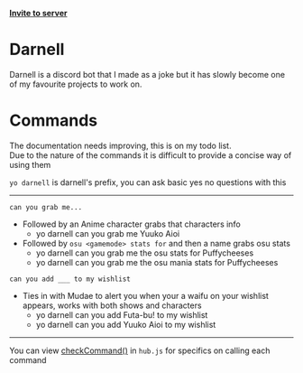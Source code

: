 **[Invite to server](https://discordapp.com/oauth2/authorize?client_id=444754530685419520&permissions=0&scope=bot)**

# Darnell
Darnell is a discord bot that I made as a joke but it has slowly become one of my favourite projects to work on.

# Commands
The documentation needs improving, this is on my todo list.   
Due to the nature of the commands it is difficult to provide a concise way of using them

`yo darnell` is darnell's prefix, you can ask basic yes no questions with this

---

`can you grab me...`
- Followed by an Anime character grabs that characters info
    - yo darnell can you grab me Yuuko Aioi
- Followed by `osu <gamemode> stats for` and then a name grabs osu stats 
    - yo darnell can you grab me the osu stats for Puffycheeses
    - yo darnell can you grab me the osu mania stats for Puffycheeses

`can you add ___ to my wishlist`
- Ties in with Mudae to alert you when your a waifu on your wishlist appears, works with both shows and characters
    - yo darnell can you add Futa-bu! to my wishlist 
    - yo darnell can you add Yuuko Aioi to my wishlist
---

You can view [checkCommand()](https://github.com/Puffycheeses/Darnell/blob/00abf65582b5dc6a974362270bbb0abf56883e7f/modules/hub.js#L26) in `hub.js` for specifics on calling each command 